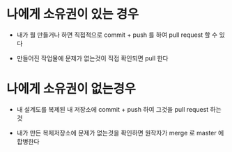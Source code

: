 # 나에게 소유권이 있는 경우







- 내가 뭘 만들거나 하면 직접적으로 commit + push 를 하여 pull request 할 수 있다



- 만들어진 작업물에 문제가 없는것이 직접 확인되면 pull 한다







# 나에게 소유권이 없는경우







- 내 설계도를 복제된 내 저장소에 commit + push 하여 그것을 pull request 하는 것



- 내가 만든 복제저장소에 문제가 없는것을 확인하면 원작자가 merge 로 master 에 합병한다